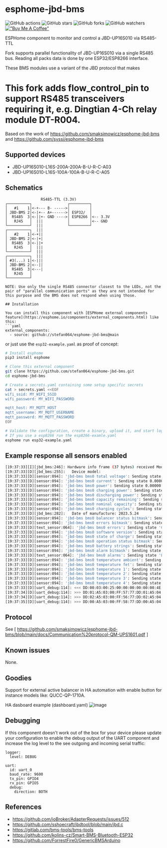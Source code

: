 # esphome-jbd-bms

![GitHub actions](https://github.com/syssi/esphome-jbd-bms/actions/workflows/ci.yaml/badge.svg)
![GitHub stars](https://img.shields.io/github/stars/syssi/esphome-jbd-bms)
![GitHub forks](https://img.shields.io/github/forks/syssi/esphome-jbd-bms)
![GitHub watchers](https://img.shields.io/github/watchers/syssi/esphome-jbd-bms)
[!["Buy Me A Coffee"](https://img.shields.io/badge/buy%20me%20a%20coffee-donate-yellow.svg)](https://www.buymeacoffee.com/syssi)

ESPHome component to monitor and control a JBD-UP16S010 via RS485-TTL 

Fork supports parallel functionality of JBD-UP16S010 via a single RS485 bus.
Reading all packs data is done by one ESP32/ESP8266 interface.

These BMS modules use a variant of the JBD protocol that makes 

# This fork adds flow_control_pin to support RS485 transceivers requiring it, e.g. Dingtian 4-Ch relay module DT-R004.

Based on the work of https://github.com/smaksimowicz/esphome-jbd-bms
and https://github.com/syssi/esphome-jbd-bms

## Supported devices

* JBD-UP16S010-L16S-200A-200A-B-U-R-C-A03 
* JBD-UP16S010-L16S-100A-100A-B-U-R-C-A05

## Schematics

```
                RS485-TTL (3.3V)
┌──────────┐                ┌─────────┐
│   #1    1│<-+--- B- ----->│         │
│ JBD-BMS 2│<-|+-- A+------>│ ESP32/  │
│  RS485  3│<-||+- GND ---->│ ESP8266 │<-- 3.3V
│   RJ45   │  |||           │         │<-- GND
└──────────┘  |||           └─────────┘
┌──────────┐  |||
│   #2    1│<-+||
│ JBD-BMS 2│<-|+|
│  RS485  3│<-||+
│   RJ45   │  |||
└──────────┘  |||
┌──────────┐  |||
│ #3(...) 1│<-|||
│ JBD-BMS 2│<--||
│  RS485  3│<---|
│   RJ45   │ 
└──────────┘ 

NOTE: Use only the single RS485 connector closest to the LEDs, not the pair of "parallel communication ports" as they are not intended for this purpose and the BMS does not respond when using those.

## Installation

You can install this component with [ESPHome external components feature](https://esphome.io/components/external_components.html) like this:
```yaml
external_components:
  - source: github://stefan064/esphome-jbd-bms@main
```

or just use the `esp32-example.yaml` as proof of concept:

```bash
# Install esphome
pip3 install esphome

# Clone this external component
git clone https://github.com/stefan064/esphome-jbd-bms.git
cd esphome-jbd-bms

# Create a secrets.yaml containing some setup specific secrets
cat > secrets.yaml <<EOF
wifi_ssid: MY_WIFI_SSID
wifi_password: MY_WIFI_PASSWORD

mqtt_host: MY_MQTT_HOST
mqtt_username: MY_MQTT_USERNAME
mqtt_password: MY_MQTT_PASSWORD
EOF

# Validate the configuration, create a binary, upload it, and start logs
# If you use a esp8266 run the esp8266-examle.yaml
esphome run esp32-example.yaml

```

## Example response all sensors enabled
```bash
[19:37:33][I][jbd_bms:246]: Hardware info frame (37 bytes) received Modbus Addres 0
[19:37:33][D][jbd_bms:255]:   Device model: 
[19:37:33][D][sensor:094]: 'jbd-bms bms0 total voltage': Sending state 0.00000 V with 2 decimals of accuracy
[19:37:33][D][sensor:094]: 'jbd-bms bms0 current': Sending state 0.00000 A with 1 decimals of accuracy
[19:37:33][D][sensor:094]: 'jbd-bms bms0 power': Sending state 0.00000 W with 1 decimals of accuracy
[19:37:33][D][sensor:094]: 'jbd-bms bms0 charging power': Sending state 0.00000 W with 2 decimals of accuracy
[19:37:33][D][sensor:094]: 'jbd-bms bms0 discharging power': Sending state 0.00000 W with 2 decimals of accuracy
[19:37:33][D][sensor:094]: 'jbd-bms bms0 capacity remaining': Sending state 0.00000 Ah with 2 decimals of accuracy
[19:37:33][D][sensor:094]: 'jbd-bms bms0 nominal capacity': Sending state 200.00000 Ah with 2 decimals of accuracy
[19:37:33][D][sensor:094]: 'jbd-bms bms0 charging cycles': Sending state 0.00000  with 0 decimals of accuracy
[19:37:33][D][jbd_bms:282]:   Date of manufacture: 2023.5.24
[19:37:33][D][sensor:094]: 'jbd-bms bms0 balancer status bitmask': Sending state 0.00000  with 0 decimals of accuracy
[19:37:33][D][sensor:094]: 'jbd-bms bms0 errors bitmask': Sending state 10.00000  with 0 decimals of accuracy
[19:37:33][D][text_sensor:064]: 'jbd-bms bms0 errors': Sending state 'Cell undervoltage;Pack undervoltage'
[19:37:33][D][sensor:094]: 'jbd-bms bms0 software version': Sending state 2.30000  with 1 decimals of accuracy
[19:37:33][D][sensor:094]: 'jbd-bms bms0 state of charge': Sending state 0.00000 % with 0 decimals of accuracy
[19:37:33][D][sensor:094]: 'jbd-bms bms0 operation status bitmask': Sending state 0.00000  with 0 decimals of accuracy
[19:37:33][D][sensor:094]: 'jbd-bms bms0 battery strings': Sending state 16.00000  with 0 decimals of accuracy
[19:37:33][D][sensor:094]: 'jbd-bms bms0 alarm bitmask': Sending state 16384.00000  with 0 decimals of accuracy
[19:37:33][D][text_sensor:064]: 'jbd-bms bms0 alarms': Sending state 'Low capacity alarms'
[19:37:33][D][sensor:094]: 'jbd-bms bms0 temperature ambient': Sending state 27.50000 °C with 1 decimals of accuracy
[19:37:33][D][sensor:094]: 'jbd-bms bms0 temperature fet': Sending state 26.80000 °C with 1 decimals of accuracy
[19:37:33][D][sensor:094]: 'jbd-bms bms0 temperature 1': Sending state 150.00000 °C with 1 decimals of accuracy
[19:37:33][D][sensor:094]: 'jbd-bms bms0 temperature 2': Sending state 150.00000 °C with 1 decimals of accuracy
[19:37:33][D][sensor:094]: 'jbd-bms bms0 temperature 3': Sending state 150.00000 °C with 1 decimals of accuracy
[19:37:33][D][sensor:094]: 'jbd-bms bms0 temperature 4': Sending state -30.00000 °C with 1 decimals of accuracy
[19:37:33][D][uart_debug:114]: <<< DD:00:03:00:25:00:00:00:00:00:00:4E:20:00:00:2E:B8:00:00:00:00:00:0A:23:00:00:10:40:00:0B:BE:0B:B7:04:10:87:10:87:10:87:09:7F:FA:2B:77
[19:37:34][D][uart_debug:114]: >>> DD:01:A5:03:00:FF:57:77:DD:01:A5:04:00:FF:56:77
[19:37:34][D][uart_debug:114]: >>> DD:02:A5:03:00:FF:56:77:DD:02:A5:04:00:FF:55:77
[19:37:35][D][uart_debug:114]: >>> DD:00:A5:03:00:FF:58:77:DD:00:A5:04:00:FF:57:77
```

## Protocol

See [ https://github.com/smaksimowicz/esphome-jbd-bms/blob/main/docs/Communication%20protocol-QM-UPS1601.pdf ]

## Known issues

None.

## Goodies

Support for external active balancer in HA automation with enable button for instance models like: QUCC-QP-1710A. 

HA dasboard example (dashboard.yaml)
![image](https://github.com/smaksimowicz/esphome-jbd-bms/assets/85828532/3351948a-4dac-47af-b00e-b89efbf73331)

## Debugging

If this component doesn't work out of the box for your device please update your configuration to enable the debug output of the UART component and increase the log level to the see outgoing and incoming serial traffic:

```
logger:
  level: DEBUG

uart:
  id: uart_0
  baud_rate: 9600
  tx_pin: GPIO4
  rx_pin: GPIO5
  debug:
    direction: BOTH
```

## References

* https://github.com/ioBroker/AdapterRequests/issues/512
* https://github.com/sshoecraft/jbdtool/blob/main/jbd.c
* https://gitlab.com/bms-tools/bms-tools
* https://github.com/kolins-cz/Smart-BMS-Bluetooth-ESP32
* https://github.com/ForrestFire0/GenericBMSArduino
